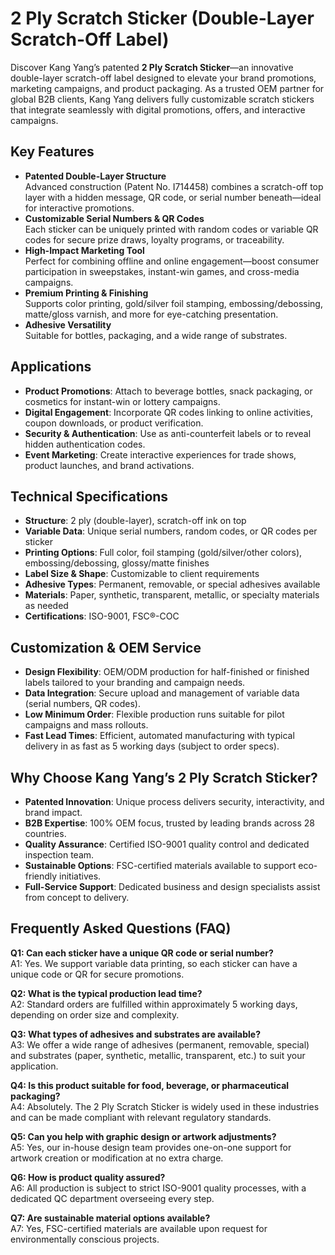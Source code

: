 # 2 Ply Scratch Sticker (Double-Layer Scratch-Off Label)

Discover Kang Yang’s patented **2 Ply Scratch Sticker**—an innovative double-layer scratch-off label designed to elevate your brand promotions, marketing campaigns, and product packaging. As a trusted OEM partner for global B2B clients, Kang Yang delivers fully customizable scratch stickers that integrate seamlessly with digital promotions, offers, and interactive campaigns.

## Key Features

- **Patented Double-Layer Structure**  
  Advanced construction (Patent No. I714458) combines a scratch-off top layer with a hidden message, QR code, or serial number beneath—ideal for interactive promotions.
- **Customizable Serial Numbers & QR Codes**  
  Each sticker can be uniquely printed with random codes or variable QR codes for secure prize draws, loyalty programs, or traceability.
- **High-Impact Marketing Tool**  
  Perfect for combining offline and online engagement—boost consumer participation in sweepstakes, instant-win games, and cross-media campaigns.
- **Premium Printing & Finishing**  
  Supports color printing, gold/silver foil stamping, embossing/debossing, matte/gloss varnish, and more for eye-catching presentation.
- **Adhesive Versatility**  
  Suitable for bottles, packaging, and a wide range of substrates.

## Applications

- **Product Promotions**: Attach to beverage bottles, snack packaging, or cosmetics for instant-win or lottery campaigns.
- **Digital Engagement**: Incorporate QR codes linking to online activities, coupon downloads, or product verification.
- **Security & Authentication**: Use as anti-counterfeit labels or to reveal hidden authentication codes.
- **Event Marketing**: Create interactive experiences for trade shows, product launches, and brand activations.

## Technical Specifications

- **Structure**: 2 ply (double-layer), scratch-off ink on top
- **Variable Data**: Unique serial numbers, random codes, or QR codes per sticker
- **Printing Options**: Full color, foil stamping (gold/silver/other colors), embossing/debossing, glossy/matte finishes
- **Label Size & Shape**: Customizable to client requirements
- **Adhesive Types**: Permanent, removable, or special adhesives available
- **Materials**: Paper, synthetic, transparent, metallic, or specialty materials as needed
- **Certifications**: ISO-9001, FSC®-COC

## Customization & OEM Service

- **Design Flexibility**: OEM/ODM production for half-finished or finished labels tailored to your branding and campaign needs.
- **Data Integration**: Secure upload and management of variable data (serial numbers, QR codes).
- **Low Minimum Order**: Flexible production runs suitable for pilot campaigns and mass rollouts.
- **Fast Lead Times**: Efficient, automated manufacturing with typical delivery in as fast as 5 working days (subject to order specs).

## Why Choose Kang Yang’s 2 Ply Scratch Sticker?

- **Patented Innovation**: Unique process delivers security, interactivity, and brand impact.
- **B2B Expertise**: 100% OEM focus, trusted by leading brands across 28 countries.
- **Quality Assurance**: Certified ISO-9001 quality control and dedicated inspection team.
- **Sustainable Options**: FSC-certified materials available to support eco-friendly initiatives.
- **Full-Service Support**: Dedicated business and design specialists assist from concept to delivery.

## Frequently Asked Questions (FAQ)

**Q1: Can each sticker have a unique QR code or serial number?**  
A1: Yes. We support variable data printing, so each sticker can have a unique code or QR for secure promotions.

**Q2: What is the typical production lead time?**  
A2: Standard orders are fulfilled within approximately 5 working days, depending on order size and complexity.

**Q3: What types of adhesives and substrates are available?**  
A3: We offer a wide range of adhesives (permanent, removable, special) and substrates (paper, synthetic, metallic, transparent, etc.) to suit your application.

**Q4: Is this product suitable for food, beverage, or pharmaceutical packaging?**  
A4: Absolutely. The 2 Ply Scratch Sticker is widely used in these industries and can be made compliant with relevant regulatory standards.

**Q5: Can you help with graphic design or artwork adjustments?**  
A5: Yes, our in-house design team provides one-on-one support for artwork creation or modification at no extra charge.

**Q6: How is product quality assured?**  
A6: All production is subject to strict ISO-9001 quality processes, with a dedicated QC department overseeing every step.

**Q7: Are sustainable material options available?**  
A7: Yes, FSC-certified materials are available upon request for environmentally conscious projects.
